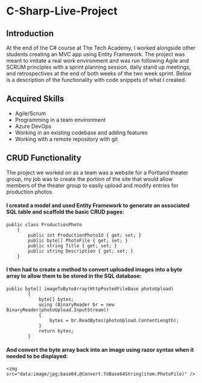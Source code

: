 # C-Sharp-Live-Project
## Introduction
At the end of the C# course at The Tech Academy, I worked alongside other students creating an MVC app using Entity Framework. The project was meant to imitate a real work environment and was run following Agile and SCRUM principles with a sprint planning session, daily stand up meetings, and retrospectives at the end of both weeks of the two week sprint. Below is a description of the functionality with code snippets of what I created.

## Acquired Skills
- Agile/Scrum
- Programming in a team environment
- Azure DevOps
- Working in an existing codebase and adding features
- Working with a remote repository with git

## CRUD Functionality
The project we worked on as a team was a website for a Portland theater group, my job was to create the portion of the site that would allow members of the theater group to easily upload and modify entries for production photos.
#### I created a model and used Entity Framework to generate an associated SQL table and scaffold the basic CRUD pages:
```
public class ProductionPhoto
    {
        public int ProductionPhotoId { get; set; }
        public byte[] PhotoFile { get; set; }
        public string Title { get; set; }
        public string Description { get; set; }
    }
```

#### I then had to create a method to convert uploaded images into a byte array to allow them to be stored in the SQL database:
```
public byte[] imageToByteArray(HttpPostedFileBase photoUpload)
        {
            byte[] bytes;
            using (BinaryReader br = new BinaryReader(photoUpload.InputStream))
            {
                bytes = br.ReadBytes(photoUpload.ContentLength);
            }
            return bytes;
        }
```

#### And convert the byte array back into an image using razor syntax when it needed to be displayed:
```
<img src="data:image/jpg;base64,@Convert.ToBase64String(item.PhotoFile)" />
```
